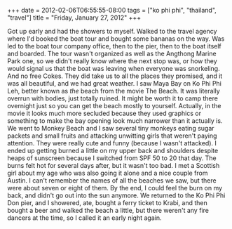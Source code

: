 +++
date = 2012-02-06T06:55:55-08:00
tags = ["ko phi phi", "thailand", "travel"]
title = "Friday, January 27, 2012"
+++

Got up early and had the showers to myself. Walked to the travel agency where I'd booked the boat tour and bought some bananas on the way. Was led to the boat tour company office, then to the pier, then to the boat itself and boarded. The tour wasn't organized as well as the Angthong Marine Park one, so we didn't really know where the next stop was, or how they would signal us that the boat was leaving when everyone was snorkeling. And no free Cokes. They did take us to all the places they promised, and it was all beautiful, and we had great weather. I saw Maya Bay on Ko Phi Phi Leh, better known as *the* beach from the movie The Beach. It was literally overrun with bodies, just totally ruined. It might be worth it to camp there overnight just so you can get the beach mostly to yourself. Actually, in the movie it looks much more secluded because they used graphics or something to make the bay opening look much narrower than it actually is. We went to Monkey Beach and I saw several tiny monkeys eating sugar packets and small fruits and attacking unwitting girls that weren't paying attention. They were really cute and funny (because I wasn't attacked). I ended up getting burned a little on my upper back and shoulders despite heaps of sunscreen because I switched from SPF 50 to 20 that day. The burns felt hot for several days after, but it wasn't too bad. I met a Scottish girl about my age who was also going it alone and a nice couple from Austin. I can't remember the names of all the beaches we saw, but there were about seven or eight of them. By the end, I could feel the burn on my back, and didn't go out into the sun anymore. We returned to the Ko Phi Phi Don pier, and I showered, ate, bought a ferry ticket to Krabi, and then bought a beer and walked the beach a little, but there weren't any fire dancers at the time, so I called it an early night again.
